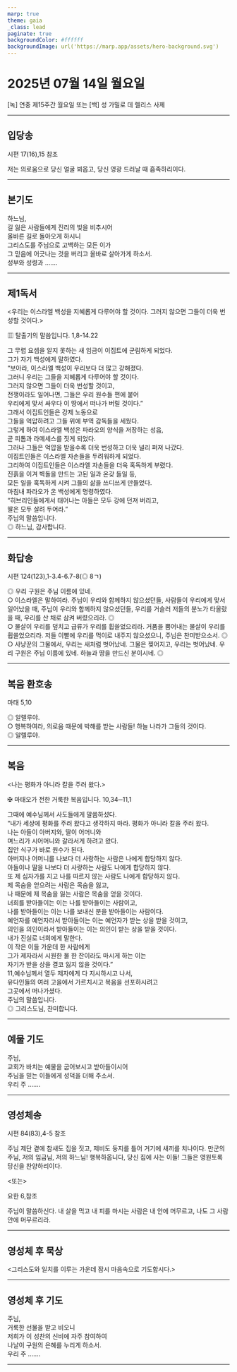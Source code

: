 ```yaml
---
marp: true
theme: gaia
_class: lead
paginate: true
backgroundColor: #ffffff
backgroundImage: url('https://marp.app/assets/hero-background.svg')
---
```


# 2025년 07월 14일 월요일

[녹] 연중 제15주간 월요일 또는 [백] 성 가밀로 데 렐리스 사제  




---

## 입당송

시편 17(16),15 참조

저는 의로움으로 당신 얼굴 뵈옵고, 당신 영광 드러날 때 흡족하리이다.  
  


---

## 본기도

하느님,  
길 잃은 사람들에게 진리의 빛을 비추시어  
올바른 길로 돌아오게 하시니  
그리스도를 주님으로 고백하는 모든 이가  
그 믿음에 어긋나는 것을 버리고 올바로 살아가게 하소서.  
성부와 성령과 …….  
  


---

## 제1독서

<우리는 이스라엘 백성을 지혜롭게 다루어야 할 것이다. 그러지 않으면 그들이 더욱 번성할 것이다.>

▥ 탈출기의 말씀입니다. 1,8-14.22

그 무렵 요셉을 알지 못하는 새 임금이 이집트에 군림하게 되었다.  
그가 자기 백성에게 말하였다.  
“보아라, 이스라엘 백성이 우리보다 더 많고 강해졌다.  
그러니 우리는 그들을 지혜롭게 다루어야 할 것이다.  
그러지 않으면 그들이 더욱 번성할 것이고,  
전쟁이라도 일어나면, 그들은 우리 원수들 편에 붙어  
우리에게 맞서 싸우다 이 땅에서 떠나가 버릴 것이다.”  
그래서 이집트인들은 강제 노동으로  
그들을 억압하려고 그들 위에 부역 감독들을 세웠다.  
그렇게 하여 이스라엘 백성은 파라오의 양식을 저장하는 성읍,  
곧 피톰과 라메세스를 짓게 되었다.  
그러나 그들은 억압을 받을수록 더욱 번성하고 더욱 널리 퍼져 나갔다.  
이집트인들은 이스라엘 자손들을 두려워하게 되었다.  
그리하여 이집트인들은 이스라엘 자손들을 더욱 혹독하게 부렸다.  
진흙을 이겨 벽돌을 만드는 고된 일과 온갖 들일 등,  
모든 일을 혹독하게 시켜 그들의 삶을 쓰디쓰게 만들었다.  
마침내 파라오가 온 백성에게 명령하였다.  
“히브리인들에게서 태어나는 아들은 모두 강에 던져 버리고,  
딸은 모두 살려 두어라.”  
주님의 말씀입니다.  
◎ 하느님, 감사합니다.  
  


---

## 화답송

시편 124(123),1-3.4-6.7-8(◎ 8ㄱ)

◎ 우리 구원은 주님 이름에 있네.  
○ 이스라엘은 말하여라. 주님이 우리와 함께하지 않으셨던들, 사람들이 우리에게 맞서 일어났을 때, 주님이 우리와 함께하지 않으셨던들, 우리를 거슬러 저들의 분노가 타올랐을 때, 우리를 산 채로 삼켜 버렸으리라. ◎  
○ 물살이 우리를 덮치고 급류가 우리를 휩쓸었으리라. 거품을 뿜어내는 물살이 우리를 휩쓸었으리라. 저들 이빨에 우리를 먹이로 내주지 않으셨으니, 주님은 찬미받으소서. ◎  
○ 사냥꾼의 그물에서, 우리는 새처럼 벗어났네. 그물은 찢어지고, 우리는 벗어났네. 우리 구원은 주님 이름에 있네. 하늘과 땅을 만드신 분이시네. ◎  
  


---

## 복음 환호송

마태 5,10

◎ 알렐루야.  
○ 행복하여라, 의로움 때문에 박해를 받는 사람들! 하늘 나라가 그들의 것이다.  
◎ 알렐루야.  
  


---

## 복음

<나는 평화가 아니라 칼을 주러 왔다.>

✠ 마태오가 전한 거룩한 복음입니다. 10,34─11,1

그때에 예수님께서 사도들에게 말씀하셨다.  
“내가 세상에 평화를 주러 왔다고 생각하지 마라. 평화가 아니라 칼을 주러 왔다.  
나는 아들이 아버지와, 딸이 어머니와  
며느리가 시어머니와 갈라서게 하려고 왔다.  
집안 식구가 바로 원수가 된다.  
아버지나 어머니를 나보다 더 사랑하는 사람은 나에게 합당하지 않다.  
아들이나 딸을 나보다 더 사랑하는 사람도 나에게 합당하지 않다.  
또 제 십자가를 지고 나를 따르지 않는 사람도 나에게 합당하지 않다.  
제 목숨을 얻으려는 사람은 목숨을 잃고,  
나 때문에 제 목숨을 잃는 사람은 목숨을 얻을 것이다.  
너희를 받아들이는 이는 나를 받아들이는 사람이고,  
나를 받아들이는 이는 나를 보내신 분을 받아들이는 사람이다.  
예언자를 예언자라서 받아들이는 이는 예언자가 받는 상을 받을 것이고,  
의인을 의인이라서 받아들이는 이는 의인이 받는 상을 받을 것이다.  
내가 진실로 너희에게 말한다.  
이 작은 이들 가운데 한 사람에게  
그가 제자라서 시원한 물 한 잔이라도 마시게 하는 이는  
자기가 받을 상을 결코 잃지 않을 것이다.”  
11,예수님께서 열두 제자에게 다 지시하시고 나서,  
유다인들의 여러 고을에서 가르치시고 복음을 선포하시려고  
그곳에서 떠나가셨다.  
주님의 말씀입니다.  
◎ 그리스도님, 찬미합니다.  
  


---

## 예물 기도

주님,  
교회가 바치는 예물을 굽어보시고 받아들이시어  
주님을 믿는 이들에게 성덕을 더해 주소서.  
우리 주 …….  
  


---

## 영성체송

시편 84(83),4-5 참조

주님 제단 곁에 참새도 집을 짓고, 제비도 둥지를 틀어 거기에 새끼를 치나이다. 만군의 주님, 저의 임금님, 저의 하느님! 행복하옵니다, 당신 집에 사는 이들! 그들은 영원토록 당신을 찬양하리이다.  
  
<또는>  
  
요한 6,참조  
  
주님이 말씀하신다. 내 살을 먹고 내 피를 마시는 사람은 내 안에 머무르고, 나도 그 사람 안에 머무르리라.  


---

## 영성체 후 묵상

<그리스도와 일치를 이루는 가운데 잠시 마음속으로 기도합시다.>  


---

## 영성체 후 기도

주님,  
거룩한 선물을 받고 비오니  
저희가 이 성찬의 신비에 자주 참여하여  
나날이 구원의 은혜를 누리게 하소서.  
우리 주 …….  
  


---
